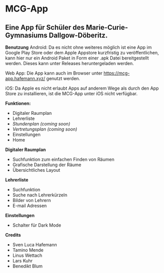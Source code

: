 # MCG-App
Eine App für Schüler des Marie-Curie-Gymnasiums Dallgow-Döberitz.
---
**Benutzung**
Android: Da es nicht ohne weiteres möglich ist eine App im Google Play Store oder dem Apple Appstore kurzfristig zu veröffentlichen, kann hier nur ein Android Paket in Form einer .apk Datei bereitgestellt werden. Dieses kann unter Releases heruntergeladen werden.

Web App: Die App kann auch im Browser unter https://mcg-app.hafemann.xyz/ genutzt werden.

iOS: Da Apple es nicht erlaubt Apps auf anderem Wege als durch den App Store zu installieren, ist die MCG-App unter iOS nicht verfügbar.

**Funktionen:**
- Digitaler Raumplan
- Lehrerliste
- *Stundenplan (coming soon)*
- *Vertretungsplan (coming soon)*
- Einstellungen
- Home

**Digitaler Raumplan**
- Suchfunktion zum einfachen Finden von Räumen
- Grafische Darstellung der Räume
- Übersichtliches Layout

**Lehrerliste**
- Suchfunktion
- Suche nach Lehrerkürzeln
- Bilder von Lehrern
- E-mail Adressen

**Einstellungen**
- Schalter für Dark Mode

**Credits**
- Sven Luca Hafemann
- Tamino Mende
- Linus Wettach
- Lars Kuhr
- Benedikt Blum
